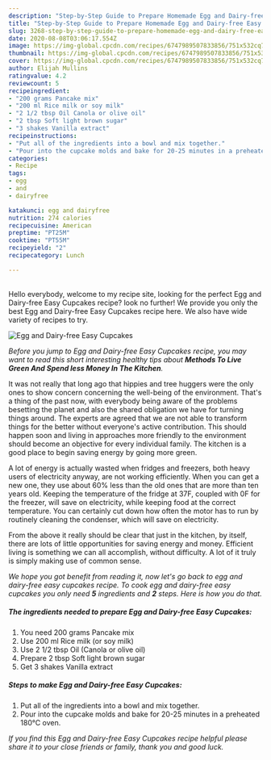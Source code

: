 ```yaml
---
description: "Step-by-Step Guide to Prepare Homemade Egg and Dairy-free Easy Cupcakes"
title: "Step-by-Step Guide to Prepare Homemade Egg and Dairy-free Easy Cupcakes"
slug: 3268-step-by-step-guide-to-prepare-homemade-egg-and-dairy-free-easy-cupcakes
date: 2020-08-08T03:06:17.554Z
image: https://img-global.cpcdn.com/recipes/6747989507833856/751x532cq70/egg-and-dairy-free-easy-cupcakes-recipe-main-photo.jpg
thumbnail: https://img-global.cpcdn.com/recipes/6747989507833856/751x532cq70/egg-and-dairy-free-easy-cupcakes-recipe-main-photo.jpg
cover: https://img-global.cpcdn.com/recipes/6747989507833856/751x532cq70/egg-and-dairy-free-easy-cupcakes-recipe-main-photo.jpg
author: Elijah Mullins
ratingvalue: 4.2
reviewcount: 5
recipeingredient:
- "200 grams Pancake mix"
- "200 ml Rice milk or soy milk"
- "2 1/2 tbsp Oil Canola or olive oil"
- "2 tbsp Soft light brown sugar"
- "3 shakes Vanilla extract"
recipeinstructions:
- "Put all of the ingredients into a bowl and mix together."
- "Pour into the cupcake molds and bake for 20-25 minutes in a preheated 180℃ oven."
categories:
- Recipe
tags:
- egg
- and
- dairyfree

katakunci: egg and dairyfree 
nutrition: 274 calories
recipecuisine: American
preptime: "PT25M"
cooktime: "PT55M"
recipeyield: "2"
recipecategory: Lunch

---
```

<br>
Hello everybody, welcome to my recipe site, looking for the perfect Egg and Dairy-free Easy Cupcakes recipe? look no further! We provide you only the best Egg and Dairy-free Easy Cupcakes recipe here. We also have wide variety of recipes to try.
<br>


![Egg and Dairy-free Easy Cupcakes](https://img-global.cpcdn.com/recipes/6747989507833856/751x532cq70/egg-and-dairy-free-easy-cupcakes-recipe-main-photo.jpg)

<i>Before you jump to Egg and Dairy-free Easy Cupcakes recipe, you may want to read this short interesting healthy tips about 
<strong>Methods To Live Green And Spend less Money In The Kitchen</strong>.</i>
</br>

It was not really that long ago that hippies and tree huggers were the only ones to show concern concerning the well-being of the environment. That's a thing of the past now, with everybody being aware of the problems besetting the planet and also the shared obligation we have for turning things around. The experts are agreed that we are not able to transform things for the better without everyone's active contribution. This should happen soon and living in approaches more friendly to the environment should become an objective for every individual family. The kitchen is a good place to begin saving energy by going more green.

A lot of energy is actually wasted when fridges and freezers, both heavy users of electricity anyway, are not working efficiently. When you can get a new one, they use about 60% less than the old ones that are more than ten years old. Keeping the temperature of the fridge at 37F, coupled with 0F for the freezer, will save on electricity, while keeping food at the correct temperature. You can certainly cut down how often the motor has to run by routinely cleaning the condenser, which will save on electricity.

From the above it really should be clear that just in the kitchen, by itself, there are lots of little opportunities for saving energy and money. Efficient living is something we can all accomplish, without difficulty. A lot of it truly is simply making use of common sense.


<i>We hope you got benefit from reading it, now let's go back to egg and dairy-free easy cupcakes recipe. To cook egg and dairy-free easy cupcakes you only need <strong>5</strong> ingredients and <strong>2</strong> steps. Here is how you do that.
</i>

##### The ingredients needed to prepare Egg and Dairy-free Easy Cupcakes:

1. You need 200 grams Pancake mix
1. Use 200 ml Rice milk (or soy milk)
1. Use 2 1/2 tbsp Oil (Canola or olive oil)
1. Prepare 2 tbsp Soft light brown sugar
1. Get 3 shakes Vanilla extract


##### Steps to make Egg and Dairy-free Easy Cupcakes:

1. Put all of the ingredients into a bowl and mix together.
1. Pour into the cupcake molds and bake for 20-25 minutes in a preheated 180℃ oven.


<i>If you find this Egg and Dairy-free Easy Cupcakes recipe helpful please share it to your close friends or family, thank you and good luck.</i>
